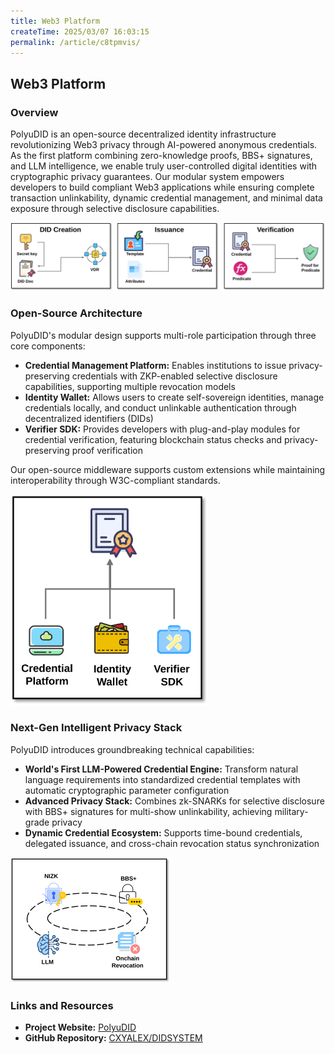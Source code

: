 ```yaml
---
title: Web3 Platform
createTime: 2025/03/07 16:03:15
permalink: /article/c8tpmvis/
---
```

## Web3 Platform

### Overview

PolyuDID is an open-source decentralized identity infrastructure revolutionizing Web3 privacy through AI-powered anonymous credentials. As the first platform combining zero-knowledge proofs, BBS+ signatures, and LLM intelligence, we enable truly user-controlled digital identities with cryptographic privacy guarantees. Our modular system empowers developers to build compliant Web3 applications while ensuring complete transaction unlinkability, dynamic credential management, and minimal data exposure through selective disclosure capabilities.

![KYC Icon](../.vuepress/public/data/research_fig/overview.svg)

### Open-Source Architecture

PolyuDID's modular design supports multi-role participation through three core components:

- **Credential Management Platform:** Enables institutions to issue privacy-preserving credentials with ZKP-enabled selective disclosure capabilities, supporting multiple revocation models
- **Identity Wallet:** Allows users to create self-sovereign identities, manage credentials locally, and conduct unlinkable authentication through decentralized identifiers (DIDs)
- **Verifier SDK:** Provides developers with plug-and-play modules for credential verification, featuring blockchain status checks and privacy-preserving proof verification

Our open-source middleware supports custom extensions while maintaining interoperability through W3C-compliant standards.

<img src="../.vuepress/public/data/research_fig/component.svg" alt="Open-Source Architecture" style="zoom:33%;" />

### Next-Gen Intelligent Privacy Stack

PolyuDID introduces groundbreaking technical capabilities:

- **World's First LLM-Powered Credential Engine:** Transform natural language requirements into standardized credential templates with automatic cryptographic parameter configuration
- **Advanced Privacy Stack:** Combines zk-SNARKs for selective disclosure with BBS+ signatures for multi-show unlinkability, achieving military-grade privacy
- **Dynamic Credential Ecosystem:** Supports time-bound credentials, delegated issuance, and cross-chain revocation status synchronization

<img src="../.vuepress/public/data/research_fig/tech.svg" alt="AI-Driven Privacy Innovations" style="zoom: 25%;" />

### Links and Resources  

- **Project Website:** [PolyuDID](https://111.230.179.154/)  
- **GitHub Repository:** [CXYALEX/DIDSYSTEM](https://github.com/CXYALEX/DIDSYSTEM)  